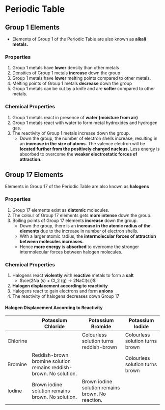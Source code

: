 # Periodic Table

## Group 1 Elements

- Elements of Group 1 of the Periodic Table are also known as __alkali metals.__
### Properties

1. Group 1 metals have __lower__ density than other metals
2. Densities of Group 1 metals __increase__ down the group
3. Group 1 metals have __lower__ melting points compared to other metals.
4. Melting points of Group 1 metals __decrease__ down the group
5. Group 1 metals can be cut by a knife and are __softer__ compared to other metals.

### Chemical Properties

1. Group 1 metals react in presence of __water (moisture from air)__
2. Group 1 metals react with water to form metal hydroxides and hydrogen gas.
3. The reactivity of Group 1 metals increase down the group.
    - Down the group, the number of electron shells increase, resulting in an __increase in the size of atoms.__ The valence electron will be __located further from the positively charged nucleus.__ Less energy is absorbed to overcome the __weaker electrostatic forces of attraction.__

## Group 17 Elements

Elements in Group 17 of the Periodic Table are also known as __halogens__

### Properties

1. Group 17 elements exist as __diatomic__ molecules.
2. The colour of Group 17 elements gets __more intense__ down the group.
3. Boiling points of Group 17 elements __increase__ down the group.
    - Down the group, there is an __increase in the atomic radius of the elements__ due to the increase in number of electron shells.
    - With a larger atomic radius, the __intermolecular forces of attraction between molecules increases.__
    - Hence __more energy__ is __absorbed__ to overcome the stronger intermolecular forces between halogen molecules.

### Chemical Properties

1. Halogens react __violently__ with __reactive__ metals to form a __salt__
    - $\ce{2Na (s) + Cl_2 (g) -> 2NaCl(s)}$
2. __Halogen displacement according to reactivity__
3. Halogens react to gain electrons and form __anions__
4. The reactivity of halogens decreases down Group 17

#### Halogen Displacement According to Reactivity

|          | Potassium Chloride                                                 | Potassium Bromide                                 | Potassium Iodide                |
|----------|--------------------------------------------------------------------|---------------------------------------------------|---------------------------------|
| Chlorine |                                                                    | Colourless solution turns reddish-brown           | Colourless solution turns brown |
| Bromine  | Reddish-brown bromine solution remains reddish-brown. No solution. |                                                   | Colourless solution turns brown |
| Iodine   | Brown iodine solution remains brown. No solution.                  | Brown iodine solution remains brown. No reaction. |


